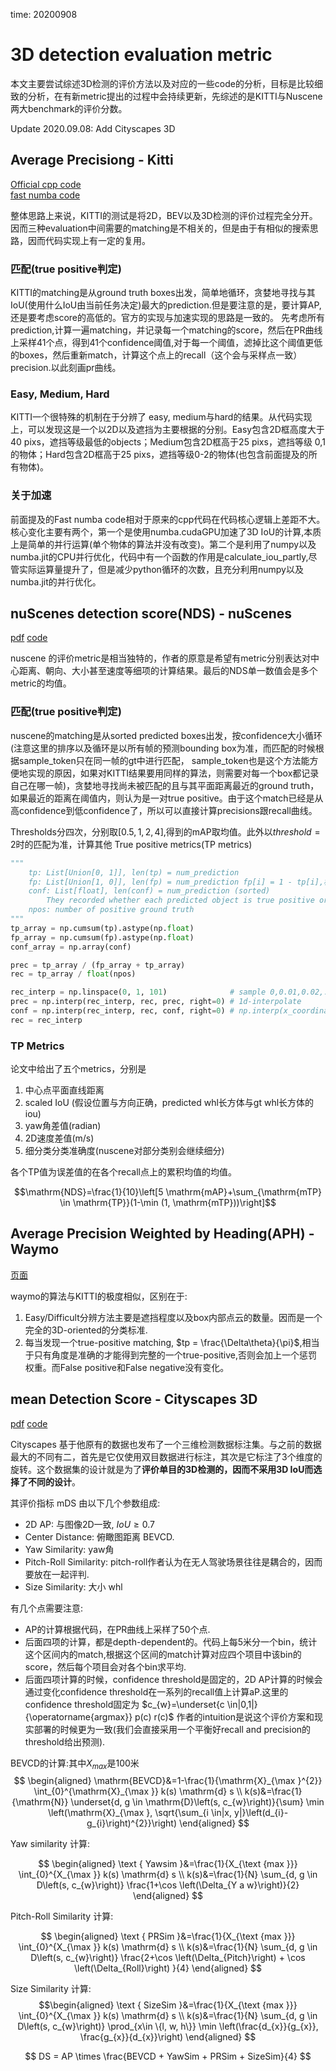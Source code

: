 time: 20200908

# 3D detection evaluation metric

本文主要尝试综述3D检测的评价方法以及对应的一些code的分析，目标是比较细致的分析，在有新metric提出的过程中会持续更新，先综述的是KITTI与Nuscene两大benchmark的评价分数。

Update 2020.09.08: Add Cityscapes 3D

## Average Precisiong - Kitti

[Official cpp code](https://github.com/KleinYuan/kitti-eval) <br>
[fast numba code](https://github.com/traveller59/kitti-object-eval-python)

整体思路上来说，KITTI的测试是将2D，BEV以及3D检测的评价过程完全分开。因而三种evaluation中间需要的matching是不相关的，但是由于有相似的搜索思路，因而代码实现上有一定的复用。

### 匹配(true positive判定)

KITTI的matching是从ground truth boxes出发，简单地循环，贪婪地寻找与其IoU(使用什么IoU由当前任务决定)最大的prediction.但是要注意的是，要计算AP,还是要考虑score的高低的。官方的实现与加速实现的思路是一致的。
先考虑所有prediction,计算一遍matching，并记录每一个matching的score，然后在PR曲线上采样41个点，得到41个confidence阈值,对于每一个阈值，滤掉比这个阈值更低的boxes，然后重新match，计算这个点上的recall（这个会与采样点一致） precision.以此刻画pr曲线。

### Easy, Medium, Hard

KITTI一个很特殊的机制在于分辨了 easy, medium与hard的结果。从代码实现上，可以发现这是一个以2D以及遮挡为主要根据的分别。Easy包含2D框高度大于40 pixs，遮挡等级最低的objects；Medium包含2D框高于25 pixs，遮挡等级 0,1的物体；Hard包含2D框高于25 pixs，遮挡等级0-2的物体(也包含前面提及的所有物体)。

### 关于加速

前面提及的Fast numba code相对于原来的cpp代码在代码核心逻辑上差距不大。核心变化主要有两个，第一个是使用numba.cudaGPU加速了3D IoU的计算,本质上是简单的并行运算(单个物体的算法并没有改变)。第二个是利用了numpy以及numba.jit的CPU并行优化，代码中有一个函数的作用是calculate_iou_partly,尽管实际运算量提升了，但是减少python循环的次数，且充分利用numpy以及numba.jit的并行优化。

## nuScenes detection score(NDS) - nuScenes

[pdf](https://arxiv.org/pdf/1903.11027.pdf) [code](https://github.com/nutonomy/nuscenes-devkit)

nuscene 的评价metric是相当独特的，作者的原意是希望有metric分别表达对中心距离、朝向、大小甚至速度等细项的计算结果。最后的NDS单一数值会是多个metric的均值。

### 匹配(true positive判定)

nuscene的matching是从sorted predicted boxes出发，按confidence大小循环(注意这里的排序以及循环是以所有帧的预测bounding box为准，而匹配的时候根据sample_token只在同一帧的gt中进行匹配， sample_token也是这个方法能方便地实现的原因，如果对KITTI结果要用同样的算法，则需要对每一个box都记录自己在哪一帧)，贪婪地寻找尚未被匹配的且与其平面距离最近的ground truth，如果最近的距离在阈值内，则认为是一对true positive。由于这个match已经是从高confidence到低confidence了，所以可以直接计算precisions跟recall曲线。

Thresholds分四次，分别取$[0.5, 1, 2, 4]$,得到的mAP取均值。此外以$threshold=2$时的匹配为准，计算其他 True positive metrics(TP metrics)

```python
"""
    tp: List[Union[0, 1]], len(tp) = num_prediction
    fp: List[Union[1, 0]], len(fp) = num_prediction fp[i] = 1 - tp[i],相当于
    conf: List[float], len(conf) = num_prediction (sorted)
        They recorded whether each predicted object is true positive or false positive, and also its score.
    npos: number of positive ground truth
"""
tp_array = np.cumsum(tp).astype(np.float)
fp_array = np.cumsum(fp).astype(np.float)
conf_array = np.array(conf)

prec = tp_array / (fp_array + tp_array)
rec = tp_array / float(npos)

rec_interp = np.linspace(0, 1, 101)              # sample 0,0.01,0.02,..0.99,1;totally 101 samples
prec = np.interp(rec_interp, rec, prec, right=0) # 1d-interpolate
conf = np.interp(rec_interp, rec, conf, right=0) # np.interp(x_coordinate, x_data, y_data) -> interpolated_y
rec = rec_interp
```

### TP Metrics

论文中给出了五个metrics，分别是

1. 中心点平面直线距离
2. scaled IoU (假设位置与方向正确，predicted whl长方体与gt whl长方体的iou)
3. yaw角差值(radian)
4. 2D速度差值(m/s)
5. 细分类分类准确度(nuscene对部分类别会继续细分)

各个TP值为误差值的在各个recall点上的累积均值的均值。

$$\mathrm{NDS}=\frac{1}{10}\left[5 \mathrm{mAP}+\sum_{\mathrm{mTP} \in \mathrm{TP}}(1-\min (1, \mathrm{mTP}))\right]$$

## Average Precision Weighted by Heading(APH) - Waymo

[页面](https://waymo.com/open/challenges/3d-detection/#)

waymo的算法与KITTI的极度相似，区别在于:

1. Easy/Difficult分辨方法主要是遮挡程度以及box内部点云的数量。因而是一个完全的3D-oriented的分类标准.
2. 每当发现一个true-positive matching, $tp = \frac{\Delta\theta}{\pi}$,相当于只有角度是准确的才能得到完整的一个true-positive,否则会加上一个惩罚权重。而False positive和False negative没有变化。


## mean Detection Score - Cityscapes 3D

[pdf](https://arxiv.org/abs/2006.07864) [code](https://github.com/mcordts/cityscapesScripts)

Cityscapes 基于他原有的数据也发布了一个三维检测数据标注集。与之前的数据最大的不同有二，首先是它仅使用双目数据进行标注，其次是它标注了3个维度的旋转。这个数据集的设计就是为了**评价单目的3D检测的，因而不采用3D IoU而选择了不同的设计**。

其评价指标 mDS 由以下几个参数组成:

- 2D AP: 与图像2D一致, $IoU \geq 0.7$
- Center Distance: 俯瞰图距离 $\mathrm{BEVCD}$.
- Yaw Similarity: yaw角
- Pitch-Roll Similarity: pitch-roll作者认为在无人驾驶场景往往是耦合的，因而要放在一起评判.
- Size Similarity: 大小 whl

有几个点需要注意:

- AP的计算根据代码，在PR曲线上采样了50个点.
- 后面四项的计算，都是depth-dependent的。代码上每5米分一个bin，统计这个区间内的match,根据这个区间的match计算对应四个项目中该bin的score，然后每个项目会对各个bin求平均.
- 后面四项计算的时候，confidence threshold是固定的，2D AP计算的时候会通过变化confidence threshold在一系列的recall值上计算aP.这里的confidence threshold固定为 $c_{w}=\underset{c \in|0,1|}{\operatorname{argmax}} p(c) r(c)$ 作者的intuition是说这个评价方案和现实部署的时候更为一致(我们会直接采用一个平衡好recall and precision的 threshold给出预测).

BEVCD的计算:其中$X_{max}$是100米
$$
\begin{aligned}
\mathrm{BEVCD}&=1-\frac{1}{\mathrm{X}_{\max }^{2}} \int_{0}^{\mathrm{X}_{\max }} k(s) \mathrm{d} s
 \\ 
k(s)&=\frac{1}{\mathrm{N}} \underset{d, g \in \mathrm{D}\left(s, c_{w}\right)}{\sum} \min \left(\mathrm{X}_{\max }, \sqrt{\sum_{i \in|x, y|}\left(d_{i}-g_{i}\right)^{2}}\right)
\end{aligned}
$$

Yaw similarity 计算:

$$
\begin{aligned}
\text { Yawsim }&=\frac{1}{X_{\text {max }}} \int_{0}^{X_{\max }} k(s) \mathrm{d} s
\\
k(s)&=\frac{1}{N} \sum_{d, g \in D\left(s, c_{w}\right)} \frac{1+\cos \left(\Delta_{Y a w}\right)}{2}
\end{aligned}
$$

Pitch-Roll Similarity 计算:

$$
\begin{aligned}
\text { PRSim }&=\frac{1}{X_{\text {max }}} \int_{0}^{X_{\max }} k(s) \mathrm{d} s
\\
k(s)&=\frac{1}{N} \sum_{d, g \in D\left(s, c_{w}\right)} \frac{2+\cos \left(\Delta_{Pitch}\right) + \cos \left(\Delta_{Roll}\right) }{4}
\end{aligned}
$$

Size Similarity 计算:
$$\begin{aligned}
\text { SizeSim }&=\frac{1}{X_{\text {max }}} \int_{0}^{X_{\max }} k(s) \mathrm{d} s
\\
k(s)&=\frac{1}{N} \sum_{d, g \in D\left(s, c_{w}\right)} \prod_{x\in \{l, w, h\}} \min \left(\frac{d_{x}}{g_{x}}, \frac{g_{x}}{d_{x}}\right)
\end{aligned}
$$

$$
DS = AP \times \frac{BEVCD + YawSim + PRSim + SizeSim}{4}
$$